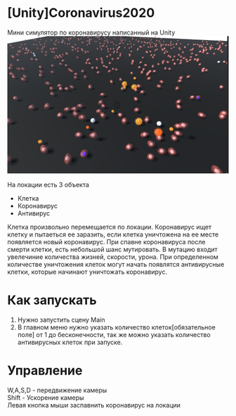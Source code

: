 # [Unity]Coronavirus2020
 Мини симулятор по коронавирусу написанный на Unity   
 ![Иллюстрация к проекту](https://github.com/prethink/Coronavirus2020/blob/main/demo.png)   
 
 
 
 На локации есть 3 объекта   
 - Клетка   
 - Коронавирус   
 - Антивирус   

Клетка произвольно перемещается по локации. Коронавирус ищет клетку и пытаеться ее заразить, если клетка уничтожена на ее месте появляется новый коронавирус. При спавне коронавируса после смерти клетки, есть небольшой шанс мутировать. В мутацию входит увелечиние количества жизней, скорости, урона. При определенном количестве уничтожения клеток могут начать появлятся антивирусные клетки, которые начинают уничтожать коронавирус.
 

# Как запускать   
1. Нужно запустить сцену Main   
2. В главном меню нужно указать количество клеток[обязательное поле] от 1 до бесконечности, так же можно указать количество антивирусных клеток при запуске.   

# Управление   
W,A,S,D - передвижение камеры   
Shift - Ускорение камеры   
Левая кнопка мыши заспавнить коронавирус на локации   
